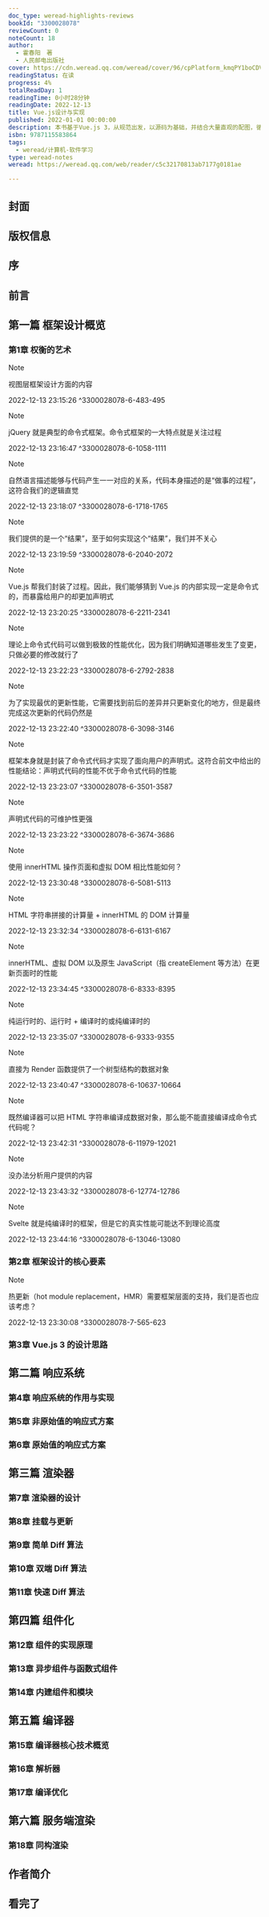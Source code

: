 ```yaml
---
doc_type: weread-highlights-reviews
bookId: "3300028078"
reviewCount: 0
noteCount: 18
author:
  - 霍春阳　著
  - 人民邮电出版社
cover: https://cdn.weread.qq.com/weread/cover/96/cpPlatform_kmqPY1boCDVyMxq2AvPdCY/t7_cpPlatform_kmqPY1boCDVyMxq2AvPdCY.jpg
readingStatus: 在读
progress: 4%
totalReadDay: 1
readingTime: 0小时28分钟
readingDate: 2022-12-13
title: Vue.js设计与实现
published: 2022-01-01 00:00:00
description: 本书基于Vue.js 3，从规范出发，以源码为基础，并结合大量直观的配图，循序渐进地讲解Vue.js中各个功能模块的实现，细致剖析框架设计原理。全书共18章，分为六篇，主要内容包括：框架设计概览、响应系统、渲染器、组件化、编译器和服务端渲染等。通过阅读本书，对Vue.js 2/3具有上手经验的开发人员能够进一步理解Vue.js框架的实现细节，没有Vue.js使用经验但对框架设计感兴趣的前端开发人员，能够快速掌握Vue.js的设计原理。
isbn: 9787115583864
tags:
  - weread/计算机-软件学习
type: weread-notes
weread: https://weread.qq.com/web/reader/c5c32170813ab7177g0181ae

---
```



## 封面

## 版权信息

## 序

## 前言

## 第一篇 框架设计概览

### 第1章 权衡的艺术

> [!NOTE] 
> 视图层框架设计方面的内容
> 
> 2022-12-13 23:15:26 ^3300028078-6-483-495

> [!NOTE] 
> jQuery 就是典型的命令式框架。命令式框架的一大特点就是关注过程
> 
> 2022-12-13 23:16:47 ^3300028078-6-1058-1111

> [!NOTE] 
> 自然语言描述能够与代码产生一一对应的关系，代码本身描述的是“做事的过程”，这符合我们的逻辑直觉
> 
> 2022-12-13 23:18:07 ^3300028078-6-1718-1765

> [!NOTE] 
> 我们提供的是一个“结果”，至于如何实现这个“结果”，我们并不关心
> 
> 2022-12-13 23:19:59 ^3300028078-6-2040-2072

> [!NOTE] 
> Vue.js 帮我们封装了过程。因此，我们能够猜到 Vue.js 的内部实现一定是命令式的，而暴露给用户的却更加声明式
> 
> 2022-12-13 23:20:25 ^3300028078-6-2211-2341

> [!NOTE] 
> 理论上命令式代码可以做到极致的性能优化，因为我们明确知道哪些发生了变更，只做必要的修改就行了
> 
> 2022-12-13 23:22:23 ^3300028078-6-2792-2838

> [!NOTE] 
> 为了实现最优的更新性能，它需要找到前后的差异并只更新变化的地方，但是最终完成这次更新的代码仍然是
> 
> 2022-12-13 23:22:40 ^3300028078-6-3098-3146

> [!NOTE] 
> 框架本身就是封装了命令式代码才实现了面向用户的声明式。这符合前文中给出的性能结论：声明式代码的性能不优于命令式代码的性能
> 
> 2022-12-13 23:23:07 ^3300028078-6-3501-3587

> [!NOTE] 
> 声明式代码的可维护性更强
> 
> 2022-12-13 23:23:22 ^3300028078-6-3674-3686

> [!NOTE] 
> 使用 innerHTML 操作页面和虚拟 DOM 相比性能如何？
> 
> 2022-12-13 23:30:48 ^3300028078-6-5081-5113

> [!NOTE] 
> HTML 字符串拼接的计算量 + innerHTML 的 DOM 计算量
> 
> 2022-12-13 23:32:34 ^3300028078-6-6131-6167

> [!NOTE] 
> innerHTML、虚拟 DOM 以及原生 JavaScript（指 createElement 等方法）在更新页面时的性能
> 
> 2022-12-13 23:34:45 ^3300028078-6-8333-8395

> [!NOTE] 
> 纯运行时的、运行时 + 编译时的或纯编译时的
> 
> 2022-12-13 23:35:07 ^3300028078-6-9333-9355

> [!NOTE] 
> 直接为 Render 函数提供了一个树型结构的数据对象
> 
> 2022-12-13 23:40:47 ^3300028078-6-10637-10664

> [!NOTE] 
> 既然编译器可以把 HTML 字符串编译成数据对象，那么能不能直接编译成命令式代码呢？
> 
> 2022-12-13 23:42:31 ^3300028078-6-11979-12021

> [!NOTE] 
> 没办法分析用户提供的内容
> 
> 2022-12-13 23:43:32 ^3300028078-6-12774-12786

> [!NOTE] 
> Svelte 就是纯编译时的框架，但是它的真实性能可能达不到理论高度
> 
> 2022-12-13 23:44:16 ^3300028078-6-13046-13080

### 第2章 框架设计的核心要素

> [!NOTE] 
> 热更新（hot module replacement，HMR）需要框架层面的支持，我们是否也应该考虑？
> 
> 2022-12-13 23:30:08 ^3300028078-7-565-623

### 第3章 Vue.js 3 的设计思路

## 第二篇 响应系统

### 第4章 响应系统的作用与实现

### 第5章 非原始值的响应式方案

### 第6章 原始值的响应式方案

## 第三篇 渲染器

### 第7章 渲染器的设计

### 第8章 挂载与更新

### 第9章 简单 Diff 算法

### 第10章 双端 Diff 算法

### 第11章 快速 Diff 算法

## 第四篇 组件化

### 第12章 组件的实现原理

### 第13章 异步组件与函数式组件

### 第14章 内建组件和模块

## 第五篇 编译器

### 第15章 编译器核心技术概览

### 第16章 解析器

### 第17章 编译优化

## 第六篇 服务端渲染

### 第18章 同构渲染

## 作者简介

## 看完了

